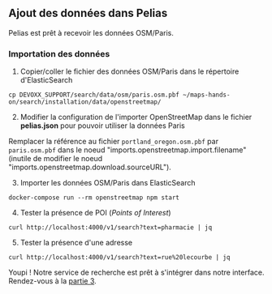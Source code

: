 ## Ajout des données dans Pelias
Pelias est prêt à recevoir les données OSM/Paris.

### Importation des données
1. Copier/coller le fichier des données OSM/Paris dans le répertoire d'ElasticSearch
```
cp DEVOXX_SUPPORT/search/data/osm/paris.osm.pbf ~/maps-hands-on/search/installation/data/openstreetmap/
```
2. Modifier la configuration de l'importer OpenStreetMap dans le fichier __pelias.json__ pour pouvoir utiliser la données Paris

Remplacer la référence au fichier `portland_oregon.osm.pbf` par `paris.osm.pbf` dans le noeud "imports.openstreetmap.import.filename" (inutile de modifier le noeud "imports.openstreetmap.download.sourceURL").

3. Importer les données OSM/Paris dans ElasticSearch
```
docker-compose run --rm openstreetmap npm start
```
4. Tester la présence de POI (_Points of Interest_)
```
curl http://localhost:4000/v1/search?text=pharmacie | jq
```
5. Tester la présence d'une adresse
```
curl http://localhost:4000/v1/search?text=rue%20lecourbe | jq
```
Youpi ! Notre service de recherche est prêt à s'intégrer dans notre interface. Rendez-vous à la [partie 3](https://github.com/guillaumerose/maps-hands-on/tree/master/search/part3).